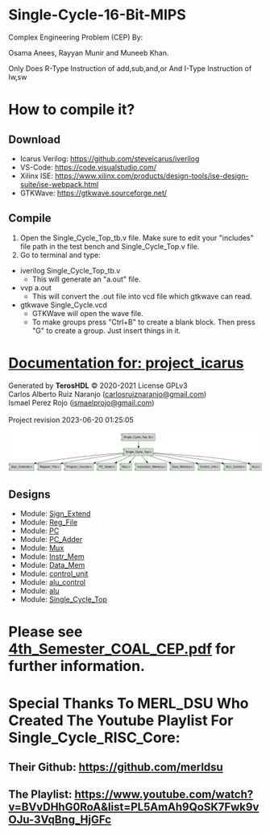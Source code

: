 # Single-Cycle-16-Bit-MIPS
Complex Engineering Problem (CEP) By:


Osama Anees, Rayyan Munir and Muneeb Khan.


Only Does R-Type Instruction of add,sub,and,or And I-Type Instruction of lw,sw
# How to compile it?
## Download 
+ Icarus Verilog: https://github.com/steveicarus/iverilog
+ VS-Code: https://code.visualstudio.com/
+ Xilinx ISE: https://www.xilinx.com/products/design-tools/ise-design-suite/ise-webpack.html
+ GTKWave: https://gtkwave.sourceforge.net/
## Compile
1. Open the Single_Cycle_Top_tb.v file. Make sure to edit your "includes" file path in the test bench and Single_Cycle_Top.v file.
2. Go to terminal and type: 
  + iverilog Single_Cycle_Top_tb.v
    + This will generate an "a.out" file.
  + vvp a.out
    + This will convert the .out file into vcd file which gtkwave can read.
  + gtkwave Single_Cycle.vcd
    + GTKWave will open the wave file.
    + To make groups press "Ctrl+B" to create a blank block. Then press "G" to create a group. Just insert things in it.


# [Documentation for: project_icarus](https://0sama-mirza.github.io/Single-Cycle-16-Bit-MIPS/Doc/index.html)

Generated by **TerosHDL** © 2020-2021 License GPLv3<br>Carlos Alberto Ruiz Naranjo (carlosruiznaranjo@gmail.com)<br>Ismael Perez Rojo (ismaelprojo@gmail.com)<br><br>Project revision 2023-06-20 01:25:05<br><br>
![system](Doc/doc_internal/dependency_graph.svg "System")
## Designs

- Module: [Sign_Extend ](Doc/doc_internal/Sign_Extender.md)
- Module: [Reg_File ](Doc/doc_internal/Register_File.md)
- Module: [PC ](Doc/doc_internal/Program_Counter.md)
- Module: [PC_Adder ](Doc/doc_internal/PC_Adder.md)
- Module: [Mux ](Doc/doc_internal/Mux.md)
- Module: [Instr_Mem ](Doc/doc_internal/Instruction_Memory.md)
- Module: [Data_Mem ](Doc/doc_internal/Data_Memory.md)
- Module: [control_unit ](Doc/doc_internal/Control_Unit.md)
- Module: [alu_control ](Doc/doc_internal/ALU_Control.md)
- Module: [alu ](Doc/doc_internal/ALU.md)
- Module: [Single_Cycle_Top ](Doc/doc_internal/Single_Cycle_Top.md)



# Please see [4th_Semester_COAL_CEP.pdf](https://github.com/0sama-Mirza/Single-Cycle-16-Bit-MIPS/blob/main/Doc/4th_Semester_COAL_CEP.pdf) for further information.
# Special Thanks To MERL_DSU Who Created The Youtube Playlist For Single_Cycle_RISC_Core:
## Their Github: https://github.com/merldsu
## The Playlist: https://www.youtube.com/watch?v=BVvDHhG0RoA&list=PL5AmAh9QoSK7Fwk9vOJu-3VqBng_HjGFc

